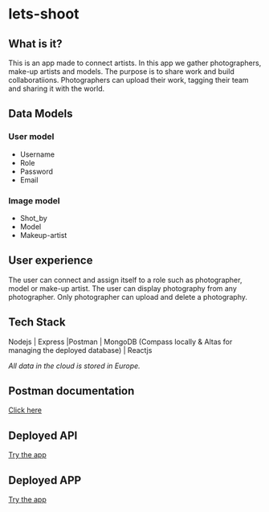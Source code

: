 <h1>lets-shoot</h1>

<h2>What is it?</h2>

This is an app made to connect artists. 
In this app we gather photographers, make-up artists and models. The purpose is to share work and build collaboratiions. Photographers can upload their work, tagging their team and sharing it with the world.


<h2>Data Models</h2>
<h3>User model</h3>
<ul>
<li>Username</li>
<li>Role</li>
<li>Password</li>
<li>Email</li></ul>

<h3>Image model</h3>
<ul><li>Shot_by</li>
<li>Model</li>
<li>Makeup-artist</li></ul>

<h2>User experience</h2>
<p>The user can connect and assign itself to a role such as photographer, model or make-up artist. The user can display photography from any photographer. Only photographer can upload and delete a photography.</p>

<h2>Tech Stack</h2>
<p>Nodejs | Express |Postman | MongoDB (Compass locally & Altas for managing the deployed database) | Reactjs

_All data in the cloud is stored in Europe._</p>

<h2>Postman documentation</h2>
<a href="https://documenter.getpostman.com/view/22850977/VUxNSoVF">Click here</a>

<h2>Deployed API</h2>
<a href="https://lets-shoot.herokuapp.com/api">Try the app</a>

<h2>Deployed APP</h2>
<a href="https://letsshoot.netlify.app/">Try the app</a>
